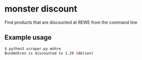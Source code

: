 # monster discount

Find products that are discounted at REWE from the command line

## Example usage

```sh
$ python3 scraper.py möhre
Bundmöhren is discounted to 1.29 (Aktion)
```
